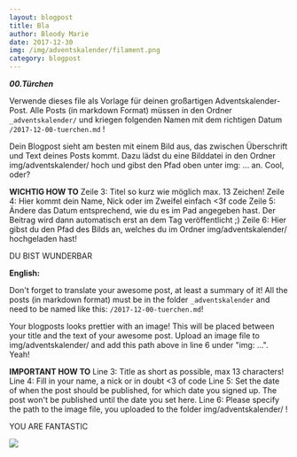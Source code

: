 ```yaml
---
layout: blogpost
title: Bla
author: Bloody Marie
date: 2017-12-30
img: /img/adventskalender/filament.png
category: blogpost
---
```


***00.Türchen***

Verwende dieses file als Vorlage für deinen großartigen Adventskalender-Post. Alle Posts (in markdown Format) müssen in den Ordner `_adventskalender/` und kriegen folgenden Namen mit dem richtigen Datum `/2017-12-00-tuerchen.md` !

Dein Blogpost sieht am besten mit einem Bild aus, das zwischen Überschrift und Text deines Posts kommt. Dazu lädst du eine Bilddatei in den Ordner img/adventskalender/ hoch und gibst den Pfad oben unter img: ... an. Cool, oder?

**WICHTIG HOW TO**
Zeile 3: Titel so kurz wie möglich max. 13 Zeichen!
Zeile 4: Hier kommt dein Name, Nick oder im Zweifel einfach <3f code
Zeile 5: Ändere das Datum entsprechend, wie du es im Pad angegeben hast. Der Beitrag wird dann automatisch erst an dem Tag veröffentlicht ;)
Zeile 6: Hier gibst du den Pfad des Bilds an, welches du im Ordner img/adventskalender/ hochgeladen hast!

DU BIST WUNDERBAR

**English:**

Don't forget to translate your awesome post, at least a summary of it!
All the posts (in markdown format) must be in the folder `_adventskalender` and need to be named like this: `/2017-12-00-tuerchen.md`!

Your blogposts looks prettier with an image! This will be placed between your title and the text of your awesome post. Upload an image file to img/adventskalender/ and add this path above in line 6 under "img: ...". Yeah!

**IMPORTANT HOW TO**
Line 3: Title as short as possible, max 13 characters!
Line 4: Fill in your name, a nick or in doubt <3 of code
Line 5: Set the date of when the post should be published, for which date you signed up. The post won't be published until the date you set here.
Line 6: Please specify the path to the image file, you uploaded to the folder img/adventskalender/ !

YOU ARE FANTASTIC

![](https://media.giphy.com/media/l2JhsB4fKOO2ltSHm/giphy.gif)
